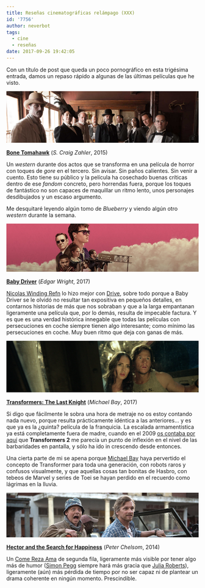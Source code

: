 ```yaml
---
title: Reseñas cinematográficas relámpago (XXX)
id: '7756'
author: neverbot
tags:
  - cine
  - reseñas
date: 2017-09-26 19:42:05
---
```


Con un título de post que queda un poco pornográfico en esta trigésima entrada, damos un repaso rápido a algunas de las últimas películas que he visto.

![](./resenas-cinematograficas-relampago-xxx/bone_tomahawk.png)

**[Bone Tomahawk](http://www.imdb.com/title/tt2494362/)** (_S. Craig Zahler_, 2015)

Un _western_ durante dos actos que se transforma en una película de horror con toques de _gore_ en el tercero. Sin avisar. Sin paños calientes. Sin venir a cuento. Esto tiene su público y la película ha cosechado buenas críticas dentro de ese _fandom_ concreto, pero horrendas fuera, porque los toques de fantástico no son capaces de maquillar un ritmo lento, unos personajes desdibujados y un escaso argumento.

Me desquitaré leyendo algún tomo de _Blueberry_ y viendo algún otro _western_ durante la semana.

![](./resenas-cinematograficas-relampago-xxx/baby-driver.png)

**[Baby Driver](http://www.imdb.com/title/tt3890160/)** (_Edgar Wright_, 2017)

[Nicolas Winding Refn](http://www.imdb.com/name/nm0716347/) lo hizo mejor con [Drive](http://www.imdb.com/title/tt0780504/), sobre todo porque a Baby Driver se le olvidó no resultar tan expositiva en pequeños detalles, en contarnos historias de más que nos sobraban y que a la larga empantanan ligeramente una película que, por lo demás, resulta de impecable factura. Y es que es una verdad histórica innegable que todas las películas con persecuciones en coche siempre tienen algo interesante; como mínimo las persecuciones en coche. Muy buen ritmo que deja con ganas de más.

![](./resenas-cinematograficas-relampago-xxx/transformers-the-last-knight.png)

**[Transformers: The Last Knight](http://www.imdb.com/title/tt3371366/)** (_Michael Bay_, 2017)

Si digo que fácilmente le sobra una hora de metraje no os estoy contando nada nuevo, porque resulta prácticamente idéntica a las anteriores... y es que ya es la ¿quinta? película de la franquicia. La escalada armamentística ya está completamente fuera de madre, cuando en el 2009 [os contaba por aquí](https://neverbot.com/michael-bay-y-el-exceso-cinematografico-transformers-2/) que **Transformers 2** me parecía un punto de inflexión en el nivel de las barbaridades en pantalla, y sólo ha ido in crescendo desde entonces.

Una cierta parte de mi se apena porque [Michael Bay](http://www.imdb.com/name/nm0000881/) haya pervertido el concepto de Transformer para toda una generación, con robots raros y confusos visualmente, y que aquellas cosas tan bonitas de Hasbro, con tebeos de Marvel y series de Toei se hayan perdido en el recuerdo como lágrimas en la lluvia.

![](./resenas-cinematograficas-relampago-xxx/hector-and-the-search-for-happiness.png)

**[Hector and the Search for Happiness](http://www.imdb.com/title/tt1626146/)** (_Peter Chelsom_, 2014)

Un [Come Reza Ama](http://www.imdb.com/title/tt0879870/) de segunda fila, ligeramente más visible por tener algo más de humor ([Simon Pegg](http://www.imdb.com/name/nm0670408/) siempre hará más gracia que [Julia Roberts](http://www.imdb.com/name/nm0000210/)), ligeramente (aún) más pérdida de tiempo por no ser capaz ni de plantear un drama coherente en ningún momento. Prescindible.